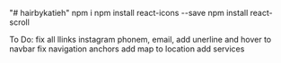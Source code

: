 "# hairbykatieh"
npm i
npm install react-icons --save
npm install react-scroll

To Do:
fix all llinks instagram phonem, email,
add unerline and hover to navbar
fix navigation anchors
add map to location
add services
